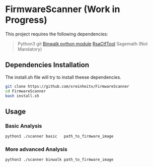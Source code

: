 # FirmwareScanner (Work in Progress)
This project requires the following dependencies: 
>Python3
>git
>[Binwalk python module](https://github.com/ReFirmLabs/binwalk)
>[RsaCtfTool](https://github.com/Ganapati/RsaCtfTool)
>Sagemath (Not Mandatory)

## Dependencies Installation
The install.sh file will try to install theese dependencies. 
```bash
git clone https://github.com/xreinheitx/FirmwareScanner
cd FirmwareScanner
bash install.sh
```

## Usage
### Basic Analysis
```bash
python3 ./scanner basic   path_to_firmware_image
```
### More advanced Analysis
```bash
python3 ./scanner binwalk path_to_firmware_image
```